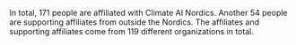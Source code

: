 In total, 171 people are affiliated with Climate AI Nordics. Another 54 people are supporting affiliates from outside the Nordics. The affiliates and supporting affiliates come from 119 different organizations in total.
